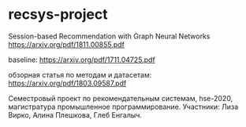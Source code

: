 # recsys-project
Session-based Recommendation with Graph Neural Networks
https://arxiv.org/pdf/1811.00855.pdf

baseline:
https://arxiv.org/pdf/1711.04725.pdf

обзорная статья по методам и датасетам:
https://arxiv.org/pdf/1803.09587.pdf

Семестровый проект по рекомендательным системам, hse-2020, магистратура промышленное программирование.
Участники: Лиза Вирко, Алина Плешкова, Глеб Енгалыч.
